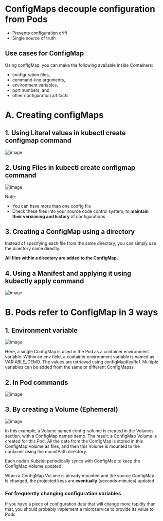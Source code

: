# ConfigMaps decouple configuration from Pods
- Prevents configuration drift
- Single source of truth

## Use cases for ConfigMap
Using configMap, you can make the
following available inside Containers: 
- configuration files, 
- command-line arguments,
- environment variables, 
- port numbers, and 
- other configuration artifacts 

# A. Creating configMaps

## 1. Using Literal values in kubectl create configmap command
![image](https://user-images.githubusercontent.com/40435982/145127129-7eeebe33-c2d0-46c2-83a8-05537f75340f.png)

## 2. Using Files in kubectl create configmap command
![image](https://user-images.githubusercontent.com/40435982/145127332-9207b441-7c17-44a7-b917-9dd7c44a8dc3.png)

Note:
- You can have more than one config file
- Check these files into your source code control system, to **maintain their versioning
and history** of configurations


## 3. Creating a ConfigMap using a directory
Instead of specifying each file from the same directory, you can simply use the
directory name directly.

**All files within a directory are added to the ConfigMap.**

## 4. Using a Manifest and applying it using kubectly apply command
![image](https://user-images.githubusercontent.com/40435982/145127769-9d8d0f7b-0074-4cf6-bbaf-213454b344f8.png)

# B. Pods refer to ConfigMap in 3 ways

## 1. Environment variable
![image](https://user-images.githubusercontent.com/40435982/145124988-69a7e995-d8a3-47a0-90e7-24965d09efa8.png)

Here, a single ConfigMap is used in the Pod as a container environment variable.
Within an env field, a container environment variable is named as VARIABLE_DEMO.
The values are retrieved using configMapKeyRef.
Multiple variables can be added from the same or different ConfigMapss

## 2. In Pod commands
![image](https://user-images.githubusercontent.com/40435982/145125074-366681b1-30ea-4342-90d4-fa7d93b4f5d7.png)

## 3. By creating a Volume (Ephemeral)
![image](https://user-images.githubusercontent.com/40435982/145125458-3b4a5122-1b3c-41aa-b558-4840ccc5d81c.png)

In this example, a Volume named config-volume is created in the Volumes section,
with a ConfigMap named demo.
The result: a ConfigMap Volume is created for this Pod. All the data from the
ConfigMap is stored in this ConfigMap Volume as files, and then this Volume is
mounted to the container using the mountPath directory.

Each node’s Kubelet periodically syncs with
ConfigMap to keep the ConfigMap Volume updated

When a ConfigMap Volume is already mounted and the source ConfigMap is
changed, the projected keys are **eventually** (seconds-minutes) updated

### For frequently changing configuration variables
 If you have a piece of configuration
data that will change more rapidly than that, you should probably implement a
microservice to provide its value to Pods
